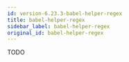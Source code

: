 ```yaml
---
id: version-6.23.3-babel-helper-regex
title: babel-helper-regex
sidebar_label: babel-helper-regex
original_id: babel-helper-regex
---
```


TODO

